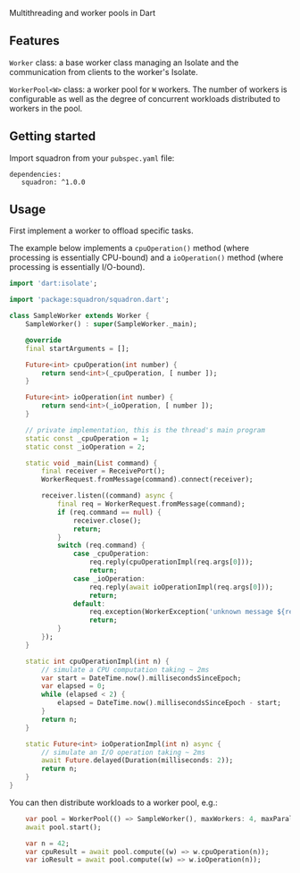 Multithreading and worker pools in Dart

## Features

`Worker` class: a base worker class managing an Isolate and the communication from clients to the worker's Isolate.

`WorkerPool<W>` class: a worker pool for `W` workers. The number of workers is configurable as well as the degree of concurrent workloads distributed to workers in the pool.

## Getting started

Import squadron from your `pubspec.yaml` file:

```
dependencies:
   squadron: ^1.0.0
```

## Usage

First implement a worker to offload specific tasks.

The example below implements a `cpuOperation()` method (where processing is essentially CPU-bound) and a `ioOperation()` method (where processing is essentially I/O-bound).

```dart
import 'dart:isolate';

import 'package:squadron/squadron.dart';

class SampleWorker extends Worker {
    SampleWorker() : super(SampleWorker._main);

    @override
    final startArguments = [];

    Future<int> cpuOperation(int number) {
        return send<int>(_cpuOperation, [ number ]);
    }

    Future<int> ioOperation(int number) {
        return send<int>(_ioOperation, [ number ]);
    }

    // private implementation, this is the thread's main program
    static const _cpuOperation = 1;
    static const _ioOperation = 2;

    static void _main(List command) {
        final receiver = ReceivePort();
        WorkerRequest.fromMessage(command).connect(receiver);

        receiver.listen((command) async {
            final req = WorkerRequest.fromMessage(command);
            if (req.command == null) {
                receiver.close();
                return;
            }
            switch (req.command) {
                case _cpuOperation:
                    req.reply(cpuOperationImpl(req.args[0]));
                    return;
                case _ioOperation:
                    req.reply(await ioOperationImpl(req.args[0]));
                    return;
                default:
                    req.exception(WorkerException('unknown message ${req.command}'), StackTrace.current);
                    return;
            }
        });
    }

    static int cpuOperationImpl(int n) {
        // simulate a CPU computation taking ~ 2ms
        var start = DateTime.now().millisecondsSinceEpoch;
        var elapsed = 0;
        while (elapsed < 2) {
            elapsed = DateTime.now().millisecondsSinceEpoch - start;
        }
        return n;
    }

    static Future<int> ioOperationImpl(int n) async {
        // simulate an I/O operation taking ~ 2ms
        await Future.delayed(Duration(milliseconds: 2));
        return n;
    }
}
```

You can then distribute workloads to a worker pool, e.g.:

```dart
    var pool = WorkerPool(() => SampleWorker(), maxWorkers: 4, maxParallel: 2);
    await pool.start();

    var n = 42;
    var cpuResult = await pool.compute((w) => w.cpuOperation(n));
    var ioResult = await pool.compute((w) => w.ioOperation(n));
```

